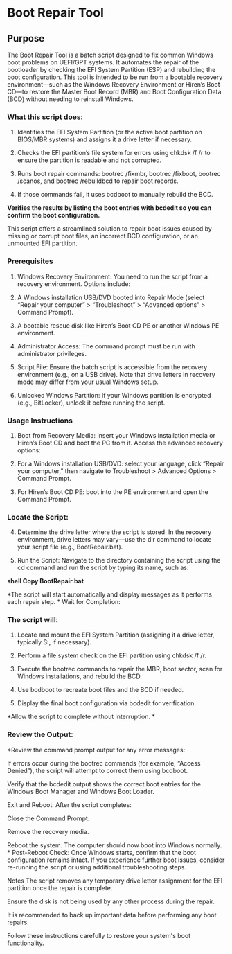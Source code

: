 # Boot Repair Tool
## Purpose

The Boot Repair Tool is a batch script designed to fix common Windows boot problems on UEFI/GPT systems. It automates the repair of the bootloader by checking the EFI System Partition (ESP) and rebuilding the boot configuration. This tool is intended to be run from a bootable recovery environment—such as the Windows Recovery Environment or Hiren’s Boot CD—to restore the Master Boot Record (MBR) and Boot Configuration Data (BCD) without needing to reinstall Windows.

### What this script does:

1. Identifies the EFI System Partition (or the active boot partition on BIOS/MBR systems) and assigns it a drive letter if necessary.

3. Checks the EFI partition’s file system for errors using chkdsk /f /r to ensure the partition is readable and not corrupted.

5. Runs boot repair commands: bootrec /fixmbr, bootrec /fixboot, bootrec /scanos, and bootrec /rebuildbcd to repair boot records.

7. If those commands fail, it uses bcdboot to manually rebuild the BCD.

**Verifies the results by listing the boot entries with bcdedit so you can confirm the boot configuration.**

This script offers a streamlined solution to repair boot issues caused by missing or corrupt boot files, an incorrect BCD configuration, or an unmounted EFI partition.

### Prerequisites
1. Windows Recovery Environment: You need to run the script from a recovery environment. Options include:

3. A Windows installation USB/DVD booted into Repair Mode (select “Repair your computer” > “Troubleshoot” > “Advanced options” > Command Prompt).

5. A bootable rescue disk like Hiren’s Boot CD PE or another Windows PE environment.

7. Administrator Access: The command prompt must be run with administrator privileges.

9. Script File: Ensure the batch script is accessible from the recovery environment (e.g., on a USB drive). Note that drive letters in recovery mode may differ from your usual Windows setup.

11. Unlocked Windows Partition: If your Windows partition is encrypted (e.g., BitLocker), unlock it before running the script.

### Usage Instructions
1. Boot from Recovery Media:
Insert your Windows installation media or Hiren’s Boot CD and boot the PC from it. Access the advanced recovery options:

2. For a Windows installation USB/DVD: select your language, click “Repair your computer,” then navigate to Troubleshoot > Advanced Options > Command Prompt.

3. For Hiren’s Boot CD PE: boot into the PE environment and open the Command Prompt.

### Locate the Script:

4. Determine the drive letter where the script is stored. In the recovery environment, drive letters may vary—use the dir command to locate your script file (e.g., BootRepair.bat).

5. Run the Script:
Navigate to the directory containing the script using the cd command and run the script by typing its name, such as:

**shell
Copy
BootRepair.bat**

*The script will start automatically and display messages as it performs each repair step.
*
Wait for Completion:
### The script will:

1. Locate and mount the EFI System Partition (assigning it a drive letter, typically S:, if necessary).

3. Perform a file system check on the EFI partition using chkdsk /f /r.

5. Execute the bootrec commands to repair the MBR, boot sector, scan for Windows installations, and rebuild the BCD.

7. Use bcdboot to recreate boot files and the BCD if needed.

9. Display the final boot configuration via bcdedit for verification.

*Allow the script to complete without interruption.
*
### Review the Output:
*Review the command prompt output for any error messages:

If errors occur during the bootrec commands (for example, “Access Denied”), the script will attempt to correct them using bcdboot.

Verify that the bcdedit output shows the correct boot entries for the Windows Boot Manager and Windows Boot Loader.

Exit and Reboot:
After the script completes:

Close the Command Prompt.

Remove the recovery media.

Reboot the system. The computer should now boot into Windows normally.
*
Post-Reboot Check:
Once Windows starts, confirm that the boot configuration remains intact. If you experience further boot issues, consider re-running the script or using additional troubleshooting steps.

Notes
The script removes any temporary drive letter assignment for the EFI partition once the repair is complete.

Ensure the disk is not being used by any other process during the repair.

It is recommended to back up important data before performing any boot repairs.

Follow these instructions carefully to restore your system's boot functionality.
